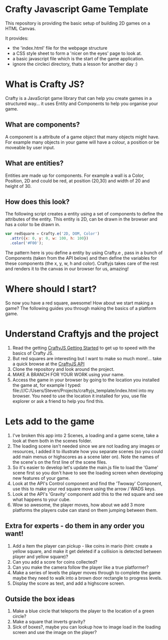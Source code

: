 # Crafty Javascript Game Template
This repository is providing the basic setup of building 2D games on a HTML Canvas.

It provides:
- the 'index.html' file for the webpage structure
- a CSS style sheet to form a 'nicer on the eyes' page to look at.
- a basic javascript file which is the start of the game application.
- ignore the circleci directory, thats a lesson for another day :)

# What is Crafty JS?

Crafty is a JavaScript game library that can help you create games in a structured way… it uses Entity and Components to help you organise your game.

## What are components?
A component is a attribute of a game object that many objects might have. For example many objects in your game will have a colour, a position or be moveable by user input.

## What are entities?
Entities are made up for components. For example a wall is a Color, Position, 2D and could be red, at position (20,30) and width of 20 and height of 30.

## How does this look?
The following script creates a entity using a set of components to define the attributes of the entity. This entity is 2D, can be drawn in the browser and has a color to be drawn in.
```javascript
var redSquare = Crafty.e('2D, DOM, Color')
  .attr({x: 0, y: 0, w: 100, h: 100})
  .color('#F00');
```

The pattern here is you define a entity by using Crafty.e , pass in a bunch of Components (taken from the API below) and then define the variables for these components (the x, y, w, h and color). Craftyjs takes care of the rest and renders it to the canvas in our browser for us, amazing!

# Where should I start?
So now you have a red square, awesome! How about we start making a game? The following guides you through making the basics of a platform game. 

# Understand Craftyjs and the project
1. Read the getting [CraftyJS Getting Started](http://craftyjs.com/getting-started/) to get up to speed with the basics of Crafty JS.
2. But red squares are interesting but I want to make so much more!... take a quick browse at the [CraftyJS API](http://craftyjs.com/api/)
3. Clone the repository and look around the project.
4. MAKE A BRANCH FOR YOUR WORK using your name.
5. Access the game in your browser by going to the location you installed the game at, for example I typed:
file:///C:/Users/Steven/Projects/craftyjs_template/index.html into my browser. You need to use the location it installed for you, use file explorer or ask a friend to help you find this.

# Lets add to the game
1. I've broken this app into 2 Scenes, a loading and a game scene, take a look at them both in the scenes folder. 
2. The loading scene isn't needed since we are not loading any images or resources, I added it to illustrate how you separate scenes (so you could add main menus or highscores as a scene later on). Note the names of the scene's on the first line of the scene files.
3. So it's easier to develop let's update the main.js file to load the 'Game' scene first so you don't have to see the loading screen when developing new features of your game.
4. Look at the API's Control component and find the 'Twoway' Component, use this to make your red square move using the arrow / WADS keys.
5. Look at the API's 'Gravity' component add this to the red square and see what happens to your cube.
6. Wow so awesome, the player moves, how about we add 3 more platforms the players cube can stand on them jumping between them.

## Extra for experts - do them in any order you want!
1. Add a item the player can pickup - like coins in mario (hint: create a yellow square, and make it get deleted if a collision is detected between player and yellow square)?
2. Can you add a score for coins collected?
3. Can you make the camera follow the player like a true platformer?
4. Make a series of levels the player moves through to complete the game maybe they need to walk into a brown door rectangle to progress levels.
5. Display the score as text, and add a highscore screen.

## Outside the box ideas
1. Make a blue circle that teleports the player to the location of a green circle?
2. Make a square that inverts gravity?
3. Sick of boxes?, maybe you can lookup how to image load in the loading screen and use the image on the player?
